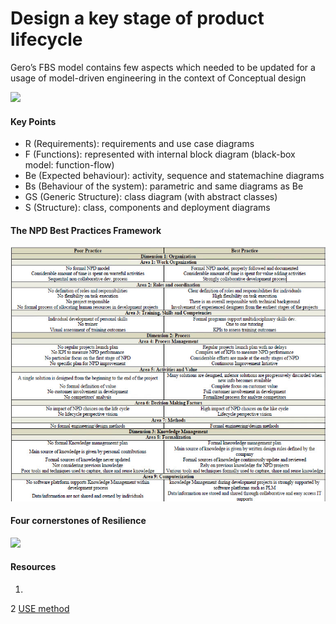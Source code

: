 # Design a key stage of product lifecycle
Gero’s FBS model contains few aspects which needed to be updated for a usage of model-driven engineering in the context of Conceptual design

![](https://i1.wp.com/media.tumblr.com/d021548eb4cfeeb76c9b154193a4401b/tumblr_inline_mhejieWcay1qz4rgp.png)

#### Key Points
- R (Requirements): requirements and use case diagrams
- F (Functions): represented with internal block diagram (black-box model: function-flow)
- Be (Expected behaviour): activity, sequence and statemachine diagrams
- Bs (Behaviour of the system): parametric and same diagrams as Be
- GS (Generic Structure): class diagram (with abstract
classes)
- S (Structure): class, components and deployment diagrams

#### The NPD Best Practices Framework
![](npd-best-practices.jpg)

#### Four cornerstones of Resilience
![](http://www.kitchensoap.com/wp-content/uploads/2012/06/Screen-Shot-2012-06-12-at-8.43.57-AM2.png)

#### Resources
1. [](https://www.google.com/url?sa=t&rct=j&q=&esrc=s&source=web&cd=17&ved=0ahUKEwicncnEhc_TAhVI04MKHZU1DaI4ChAWCE0wBg&url=https%3A%2F%2Fwww.unf.edu%2F~broggio%2Fcen6016%2Fclassnotes%2F1-SoftwareEngineeringandBestPractices.ppt&usg=AFQjCNE1AymHU77LZBIGOWFNxfCOBo179A&cad=rja)

2 [USE method](http://www.brendangregg.com/USEmethod/use-linux.html)

